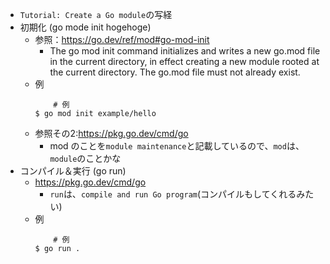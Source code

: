- `Tutorial: Create a Go module`の写経  
- 初期化 (go mode init hogehoge)  
    - 参照：https://go.dev/ref/mod#go-mod-init  
        - The go mod init command initializes and writes a new go.mod file in the current directory, in effect creating a new module rooted at the current directory. The go.mod file must not already exist.  
    - 例  
        ```
            # 例
        $ go mod init example/hello
        ```
    - 参照その2:https://pkg.go.dev/cmd/go  
        - mod のことを`module maintenance`と記載しているので、`mod`は、`module`のことかな
- コンパイル＆実行 (go run)  
    - https://pkg.go.dev/cmd/go  
        - `run`は、`compile and run Go program`(コンパイルもしてくれるみたい)  
    - 例  
        ```
            # 例
        $ go run .
        ```
